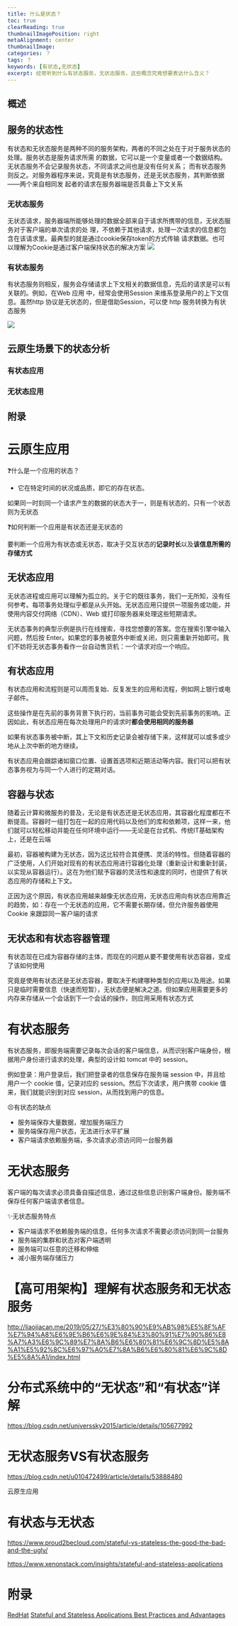 ```yaml
---
title: 什么是状态？
toc: true
clearReading: true
thumbnailImagePosition: right
metaAlignment: center
thumbnailImage:
categories: ？
tags: ？
keywords: [有状态,无状态]
excerpt: 经常听到什么有状态服务，无状态服务，这些概念究竟想要表达什么含义？
---
```


## 概述

## 服务的状态性

有状态和无状态服务是两种不同的服务架构，两者的不同之处在于对于服务状态的处理。服务状态是服务请求所需
的数据，它可以是一个变量或者一个数据结构。无状态服务不会记录服务状态，不同请求之间也是没有任何关系；
而有状态服务则反之。对服务器程序来说，究竟是有状态服务，还是无状态服务，其判断依据——两个来自相同发
起者的请求在服务器端是否具备上下文关系

### 无状态服务

无状态请求，服务器端所能够处理的数据全部来自于请求所携带的信息，无状态服务对于客户端的单次请求的处
理，不依赖于其他请求，处理一次请求的信息都包含在该请求里。最典型的就是通过cookie保存token的方式传输
请求数据。也可以理解为Cookie是通过客户端保持状态的解决方案
![](https://gitee.com/mingchaohu/blog-image/raw/master/image/image-20211102194130571.png)
### 有状态服务

有状态服务则相反，服务会存储请求上下文相关的数据信息，先后的请求是可以有关联的。例如，在Web 应用
中，经常会使用Session 来维系登录用户的上下文信息。虽然http 协议是无状态的，但是借助Session，可以使
http 服务转换为有状态服务

![](https://gitee.com/mingchaohu/blog-image/raw/master/image/image-20211102194134064.png)

## 云原生场景下的状态分析

### 有状态应用

### 无状态应用


## 附录


# 云原生应用

:question:什么是一个应用的状态？

- 它在特定时间的状况或品质，即它的存在状态。

如果同一时刻同一个请求产生的数据的状态大于一，则是有状态的，只有一个状态则为无状态

:question:如何判断一个应用是有状态还是无状态的

要判断一个应用为有状态或无状态，取决于交互状态的**记录时长**以及**该信息所需的存储方式**



## 无状态应用

无状态进程或应用可以理解为孤立的。关于它的既往事务，我们一无所知，没有任何参考。每项事务处理似乎都是从头开始。无状态应用只提供一项服务或功能，并使用内容交付网络（CDN）、Web 或打印服务器来处理这些短期请求。 

无状态事务的典型示例是执行在线搜索，寻找您想要的答案。您在搜索引擎中输入问题，然后按 Enter。如果您的事务被意外中断或关闭，则只需重新开始即可。我们不妨将无状态事务看作一台自动售货机：一个请求对应一个响应。 

## 有状态应用

有状态应用和流程则是可以周而复始、反复发生的应用和流程，例如网上银行或电子邮件。

这些操作是在先前的事务背景下执行的，当前事务可能会受到先前事务的影响。正因如此，有状态应用在每次处理用户的请求时**都会使用相同的服务器**

如果有状态事务被中断，其上下文和历史记录会被存储下来，这样就可以或多或少地从上次中断的地方继续。

有状态应用会跟踪诸如窗口位置、设置首选项和近期活动等内容。我们可以把有状态事务视为与同一个人进行的定期对话。

## 容器与状态

随着云计算和微服务的普及，无论是有状态还是无状态应用，其容器化程度都在不断提高。容器时一组打包在一起的应用代码以及他们的库和依赖项，这样一来，他们就可以轻松移动并能在任何环境中运行——无论是在台式机、传统IT基础架构上，还是在云端

最初，容器被构建为无状态，因为这比较符合其便携、灵活的特性。但随着容器的广泛使用，人们开始对现有的有状态应用进行容器化处理（重新设计和重新封装，以实现从容器运行）。这在为他们赋予容器的灵活性和速度的同时，也提供了有状态应用的存储和上下文。

正因为这个原因，有状态应用越来越像无状态应用，无状态应用向有状态应用靠近的趋势，如：存在一个无状态的应用，它不需要长期存储，但允许服务器使用 Cookie 来跟踪同一客户端的请求



## 无状态和有状态容器管理

有状态现在已成为容器存储的主体，而现在的问题从要不要使用有状态容器，变成了该如何使用

究竟是使用有状态还是无状态容器，要取决于构建哪种类型的应用以及用途。如果只是临时需要信息（快速而短暂），无状态便是解决之道。但如果应用需要更多的内存来存储从一个会话到下一个会话的操作，则应用采用有状态方式



# 有状态服务

有状态服务，即服务端需要记录每次会话的客户端信息，从而识别客户端身份，根据用户身份进行请求的处理，典型的设计如 tomcat 中的 session。

例如登录：用户登录后，我们把登录者的信息保存在服务端 session 中，并且给用户一个 cookie 值，记录对应的 session。然后下次请求，用户携带 cookie 值来，我们就能识别到对应 session，从而找到用户的信息。

:persevere:有状态的缺点

- 服务端保存大量数据，增加服务端压力
- 服务端保存用户状态，无法进行水平扩展
- 客户端请求依赖服务端，多次请求必须访问同一台服务器



# 无状态服务

客户端的每次请求必须具备自描述信息，通过这些信息识别客户端身份。服务端不保存任何客户端请求者信息。

:sparkles:无状态服务特点

- 客户端请求不依赖服务端的信息，任何多次请求不需要必须访问到同一台服务
- 服务端的集群和状态对客户端透明
- 服务端可以任意的迁移和伸缩
- 减小服务端存储压力





# 【高可用架构】理解有状态服务和无状态服务

http://liaojiacan.me/2019/05/27/%E3%80%90%E9%AB%98%E5%8F%AF%E7%94%A8%E6%9E%B6%E6%9E%84%E3%80%91%E7%90%86%E8%A7%A3%E6%9C%89%E7%8A%B6%E6%80%81%E6%9C%8D%E5%8A%A1%E5%92%8C%E6%97%A0%E7%8A%B6%E6%80%81%E6%9C%8D%E5%8A%A1/index.html

# 分布式系统中的“无状态”和“有状态”详解

https://blog.csdn.net/universsky2015/article/details/105677992

# 无状态服务VS有状态服务

https://blog.csdn.net/u010472499/article/details/53888480

云原生应用

# 有状态与无状态



https://www.proud2becloud.com/stateful-vs-stateless-the-good-the-bad-and-the-ugly/

https://www.xenonstack.com/insights/stateful-and-stateless-applications

# 附录

[RedHat](https://www.redhat.com/zh/topics/cloud-native-apps/stateful-vs-stateless)
[Stateful and Stateless Applications Best Practices and Advantages](https://www.xenonstack.com/insights/stateful-and-stateless-applications)

